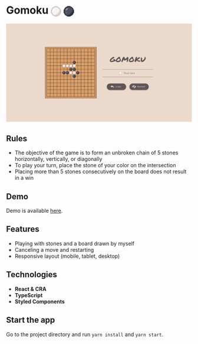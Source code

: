 # Gomoku <img src="/src/assets/images/stone-white.svg" alt="white-stone" width="28" align="center"/> <img src="/src/assets/images/stone-black.svg" alt="black-stone" width="28" align="center"/>

![Screenshot](/screenshot.png)

## Rules

- The objective of the game is to form an unbroken chain of 5 stones horizontally, vertically, or diagonally
- To play your turn, place the stone of your color on the intersection
- Placing more than 5 stones consecutively on the board does not result in a win

## Demo

Demo is available [here]().

## Features

- Playing with stones and a board drawn by myself
- Canceling a move and restarting
- Responsive layout (mobile, tablet, desktop)

## Technologies

- **React & CRA**
- **TypeScript**
- **Styled Components**

## Start the app

Go to the project directory and run `yarn install` and `yarn start`.
